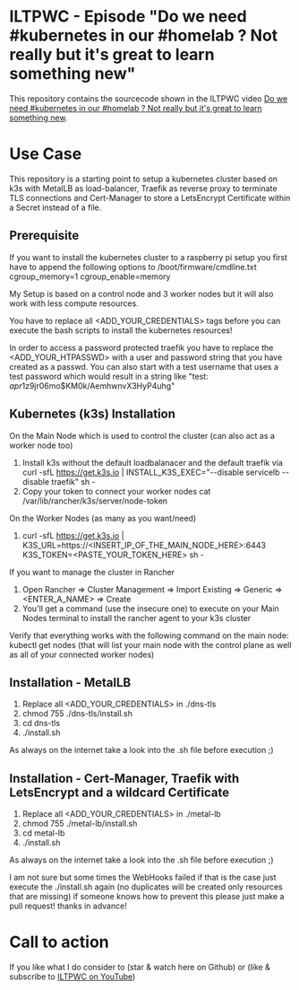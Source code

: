 # ILTPWC - Episode "Do we need #kubernetes in our #homelab ? Not really but it's great to learn something new"

This repository contains the sourcecode shown in the ILTPWC video [Do we need #kubernetes in our #homelab ? Not really but it's great to learn something new](https://www.youtube.com/watch?v=6CaMAA4SULc).


# Use Case
This repository is a starting point to setup a kubernetes cluster based on k3s with MetalLB as load-balancer, Traefik as reverse proxy to terminate TLS connections and 
Cert-Manager to store a LetsEncrypt Certificate within a Secret instead of a file.

## Prerequisite
If you want to install the kubernetes cluster to a raspberry pi setup you first have to append the following options to /boot/firmware/cmdline.txt
cgroup_memory=1 cgroup_enable=memory

My Setup is based on a control node and 3 worker nodes but it will also work with less compute resources.

You have to replace all <ADD_YOUR_CREDENTIALS> tags before you can execute the bash scripts to install the kubernetes resources!


In order to access a password protected traefik you have to replace the <ADD_YOUR_HTPASSWD> with a user and password string that you have created as a passwd.
You can also start with a test username that uses a test password which would result in a string like "test: $apr1$z9jr06mo$KM0k/AemhwnvX3HyP4uhg"

## Kubernetes (k3s) Installation

On the Main Node which is used to control the cluster (can also act as a worker node too)
1. Install k3s without the default loadbalanacer and the default traefik via curl -sfL https://get.k3s.io | INSTALL_K3S_EXEC="--disable servicelb --disable traefik" sh - 
2. Copy your token to connect your worker nodes cat /var/lib/rancher/k3s/server/node-token

On the Worker Nodes (as many as you want/need)
1. curl -sfL https://get.k3s.io | K3S_URL=https://<INSERT_IP_OF_THE_MAIN_NODE_HERE>:6443 K3S_TOKEN=<PASTE_YOUR_TOKEN_HERE> sh -

If you want to manage the cluster in Rancher 
1. Open Rancher => Cluster Management => Import Existing => Generic => <ENTER_A_NAME> => Create
2. You'll get a command (use the insecure one) to execute on your Main Nodes terminal to install the rancher agent to your k3s cluster 

Verify that everything works with the following command on the main node:
kubectl get nodes 
(that will list your main node with the control plane as well as all of your connected worker nodes)


## Installation - MetalLB

1. Replace all <ADD_YOUR_CREDENTIALS> in ./dns-tls
2. chmod 755 ./dns-tls/install.sh
3. cd dns-tls
4. ./install.sh

As always on the internet take a look into the .sh file before execution ;)


## Installation - Cert-Manager, Traefik with LetsEncrypt and a wildcard Certificate

1. Replace all <ADD_YOUR_CREDENTIALS> in ./metal-lb
2. chmod 755 ./metal-lb/install.sh
3. cd metal-lb
4. ./install.sh

As always on the internet take a look into the .sh file before execution ;)



I am not sure but some times the WebHooks failed if that is the case just execute the ./install.sh again (no duplicates will be created only resources that are missing)
if someone knows how to prevent this please just make a pull request! thanks in advance!

# Call to action
If you like what I do consider to (star & watch here on Github) or (like & subscribe to [ILTPWC on YouTube](https://www.youtube.com/channel/UCsdzIxeBvby42j8ti278lFw))